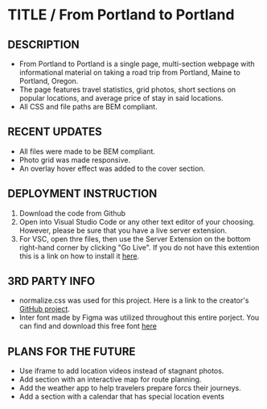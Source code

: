 # TITLE / From Portland to Portland


## DESCRIPTION

* From Portland to Portland is a single page, multi-section webpage with informational material on taking a road trip from Portland, Maine to Portland, Oregon.
* The page features travel statistics, grid photos, short sections on popular locations, and average price of stay in said locations. 
* All CSS and file paths are BEM compliant.


## RECENT UPDATES

* All files were made to be BEM compliant.
* Photo grid was made responsive.
* An overlay hover effect was added to the cover section. 


## DEPLOYMENT INSTRUCTION

1. Download the code from Github
2. Open into Visual Studio Code or any other text editor of your choosing. However, please be sure that you have a live server extension.
3. For VSC, open thre files, then use the Server Extension on the bottom right-hand corner by clicking "Go Live". If you do not have this extention this is a link on how to install it [here](https://marketplace.visualstudio.com/items?itemName=ritwickdey.LiveServer).


## 3RD PARTY INFO

* normalize.css was used for this project. Here is a link to the creator's [GitHub project](https://necolas.github.io/normalize.css/).
* Inter font made by Figma was utilized throughout this entire porject. You can find and download this free font [here](https://rsms.me/inter/)


## PLANS FOR THE FUTURE

* Use iframe to add location videos instead of stagnant photos.
* Add section with an interactive map for route planning.
* Add the weather app to help travelers prepare forcs their journeys.
* Add a section with a calendar that has special location events 

